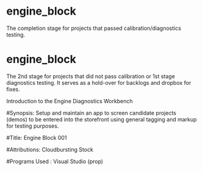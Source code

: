 # engine_block
The completion stage for projects that passed calibration/diagnostics testing.


# engine_block
The 2nd stage for projects that did not pass calibration or 1st stage diagnostics testing. It serves as a hold-over for backlogs and dropbox for fixes. 

Introduction to the Engine Diagnostics Workbench

#Synopsis: Setup and maintain an app to screen candidate projects (demos) to be 
entered into the storefront using general tagging and markup for testing purposes.

#Title: Engine Block 001

#Attributions: Cloudbursting Stock

#Programs Used : Visual Studio (prop)



